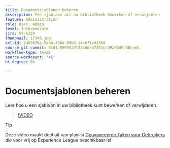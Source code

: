 ```yaml
---
title: Documentsjablonen beheren
description: Een sjabloon uit uw bibliotheek bewerken of verwijderen
feature: Administration
role: User, Admin
level: Intermediate
jira: KT-5328
thumbnail: 17346.jpg
exl-id: 2489676e-5dd4-458e-99b6-14c671ed336d
source-git-commit: 51d1a59999a7132cb6e47351cc39a93d9a38eaeb
workflow-type: tm+mt
source-wordcount: '45'
ht-degree: 0%

---
```


# Documentsjablonen beheren

Leer hoe u een sjabloon in uw bibliotheek kunt bewerken of verwijderen.

>[!VIDEO](https://video.tv.adobe.com/v/3426026?quality=12&learn=on&hidetitle=true&captions=dut)

>[!TIP]
>
>Deze video maakt deel uit van playlist [ Geavanceerde Taken voor Gebruikers ](https://experienceleague.adobe.com/nl/playlists/acrobat-sign-perform-advanced-tasks-business-users) die voor vrij op Experience League beschikbaar is!